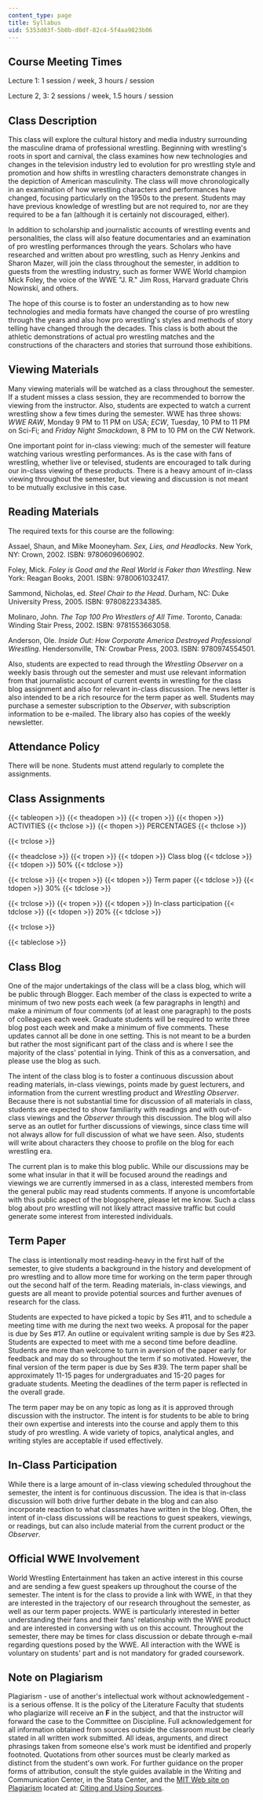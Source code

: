 ```yaml
---
content_type: page
title: Syllabus
uid: 5353d03f-5b0b-d0df-82c4-5f4aa9823b06
---
```


Course Meeting Times
--------------------

Lecture 1: 1 session / week, 3 hours / session

Lecture 2, 3: 2 sessions / week, 1.5 hours / session

Class Description
-----------------

This class will explore the cultural history and media industry surrounding the masculine drama of professional wrestling. Beginning with wrestling's roots in sport and carnival, the class examines how new technologies and changes in the television industry led to evolution for pro wrestling style and promotion and how shifts in wrestling characters demonstrate changes in the depiction of American masculinity. The class will move chronologically in an examination of how wrestling characters and performances have changed, focusing particularly on the 1950s to the present. Students may have previous knowledge of wrestling but are not required to, nor are they required to be a fan (although it is certainly not discouraged, either).

In addition to scholarship and journalistic accounts of wrestling events and personalities, the class will also feature documentaries and an examination of pro wrestling performances through the years. Scholars who have researched and written about pro wrestling, such as Henry Jenkins and Sharon Mazer, will join the class throughout the semester, in addition to guests from the wrestling industry, such as former WWE World champion Mick Foley, the voice of the WWE "J. R." Jim Ross, Harvard graduate Chris Nowinski, and others.

The hope of this course is to foster an understanding as to how new technologies and media formats have changed the course of pro wrestling through the years and also how pro wrestling's styles and methods of story telling have changed through the decades. This class is both about the athletic demonstrations of actual pro wrestling matches and the constructions of the characters and stories that surround those exhibitions.

Viewing Materials
-----------------

Many viewing materials will be watched as a class throughout the semester. If a student misses a class session, they are recommended to borrow the viewing from the instructor. Also, students are expected to watch a current wrestling show a few times during the semester. WWE has three shows: _WWE RAW_, Monday 9 PM to 11 PM on USA; _ECW_, Tuesday, 10 PM to 11 PM on Sci-Fi; and _Friday Night Smackdown_, 8 PM to 10 PM on the CW Network.

One important point for in-class viewing: much of the semester will feature watching various wrestling performances. As is the case with fans of wrestling, whether live or televised, students are encouraged to talk during our in-class viewing of these products. There is a heavy amount of in-class viewing throughout the semester, but viewing and discussion is not meant to be mutually exclusive in this case.

Reading Materials
-----------------

The required texts for this course are the following:

Assael, Shaun, and Mike Mooneyham. _Sex, Lies, and Headlocks_. New York, NY: Crown, 2002. ISBN: 9780609606902.

Foley, Mick. _Foley is Good and the Real World is Faker than Wrestling_. New York: Reagan Books, 2001. ISBN: 9780061032417.

Sammond, Nicholas, ed. _Steel Chair to the Head_. Durham, NC: Duke University Press, 2005. ISBN: 9780822334385.

Molinaro, John. _The Top 100 Pro Wrestlers of All Time_. Toronto, Canada: Winding Stair Press, 2002. ISBN: 9781553663058.

Anderson, Ole. _Inside Out: How Corporate America Destroyed Professional Wrestling_. Hendersonville, TN: Crowbar Press, 2003. ISBN: 9780974554501.

Also, students are expected to read through the _Wrestling Observer_ on a weekly basis through out the semester and must use relevant information from that journalistic account of current events in wrestling for the class blog assignment and also for relevant in-class discussion. The news letter is also intended to be a rich resource for the term paper as well. Students may purchase a semester subscription to the _Observer_, with subscription information to be e-mailed. The library also has copies of the weekly newsletter.

Attendance Policy
-----------------

There will be none. Students must attend regularly to complete the assignments.

Class Assignments
-----------------

{{< tableopen >}}
{{< theadopen >}}
{{< tropen >}}
{{< thopen >}}
ACTIVITIES
{{< thclose >}}
{{< thopen >}}
PERCENTAGES
{{< thclose >}}

{{< trclose >}}

{{< theadclose >}}
{{< tropen >}}
{{< tdopen >}}
Class blog
{{< tdclose >}}
{{< tdopen >}}
50%
{{< tdclose >}}

{{< trclose >}}
{{< tropen >}}
{{< tdopen >}}
Term paper
{{< tdclose >}}
{{< tdopen >}}
30%
{{< tdclose >}}

{{< trclose >}}
{{< tropen >}}
{{< tdopen >}}
In-class participation
{{< tdclose >}}
{{< tdopen >}}
20%
{{< tdclose >}}

{{< trclose >}}

{{< tableclose >}}

Class Blog
----------

One of the major undertakings of the class will be a class blog, which will be public through Blogger. Each member of the class is expected to write a minimum of two new posts each week (a few paragraphs in length) and make a minimum of four comments (of at least one paragraph) to the posts of colleagues each week. Graduate students will be required to write three blog post each week and make a minimum of five comments. These updates cannot all be done in one setting. This is not meant to be a burden but rather the most significant part of the class and is where I see the majority of the class' potential in lying. Think of this as a conversation, and please use the blog as such.

The intent of the class blog is to foster a continuous discussion about reading materials, in-class viewings, points made by guest lecturers, and information from the current wrestling product and _Wrestling Observer_. Because there is not substantial time for discussion of all materials in class, students are expected to show familiarity with readings and with out-of-class viewings and the _Observer_ through this discussion. The blog will also serve as an outlet for further discussions of viewings, since class time will not always allow for full discussion of what we have seen. Also, students will write about characters they choose to profile on the blog for each wrestling era.

The current plan is to make this blog public. While our discussions may be some what insular in that it will be focused around the readings and viewings we are currently immersed in as a class, interested members from the general public may read students comments. If anyone is uncomfortable with this public aspect of the blogosphere, please let me know. Such a class blog about pro wrestling will not likely attract massive traffic but could generate some interest from interested individuals.

Term Paper
----------

The class is intentionally most reading-heavy in the first half of the semester, to give students a background in the history and development of pro wrestling and to allow more time for working on the term paper through out the second half of the term. Reading materials, in-class viewings, and guests are all meant to provide potential sources and further avenues of research for the class.

Students are expected to have picked a topic by Ses #11, and to schedule a meeting time with me during the next two weeks. A proposal for the paper is due by Ses #17. An outline or equivalent writing sample is due by Ses #23. Students are expected to meet with me a second time before deadline. Students are more than welcome to turn in aversion of the paper early for feedback and may do so throughout the term if so motivated. However, the final version of the term paper is due by Ses #39. The term paper shall be approximately 11-15 pages for undergraduates and 15-20 pages for graduate students. Meeting the deadlines of the term paper is reflected in the overall grade.

The term paper may be on any topic as long as it is approved through discussion with the instructor. The intent is for students to be able to bring their own expertise and interests into the course and apply them to this study of pro wrestling. A wide variety of topics, analytical angles, and writing styles are acceptable if used effectively.

In-Class Participation
----------------------

While there is a large amount of in-class viewing scheduled throughout the semester, the intent is for continuous discussion. The idea is that in-class discussion will both drive further debate in the blog and can also incorporate reaction to what classmates have written in the blog. Often, the intent of in-class discussions will be reactions to guest speakers, viewings, or readings, but can also include material from the current product or the _Observer_.

Official WWE Involvement
------------------------

World Wrestling Entertainment has taken an active interest in this course and are sending a few guest speakers up throughout the course of the semester. The intent is for the class to provide a link with WWE, in that they are interested in the trajectory of our research throughout the semester, as well as our term paper projects. WWE is particularly interested in better understanding their fans and their fans' relationship with the WWE product and are interested in conversing with us on this account. Throughout the semester, there may be times for class discussion or debate through e-mail regarding questions posed by the WWE. All interaction with the WWE is voluntary on students' part and is not mandatory for graded coursework.

Note on Plagiarism
------------------

Plagiarism - use of another's intellectual work without acknowledgement - is a serious offense. It is the policy of the Literature Faculty that students who plagiarize will receive an **F** in the subject, and that the instructor will forward the case to the Committee on Discipline. Full acknowledgement for all information obtained from sources outside the classroom must be clearly stated in all written work submitted. All ideas, arguments, and direct phrasings taken from someone else's work must be identified and properly footnoted. Quotations from other sources must be clearly marked as distinct from the student's own work. For further guidance on the proper forms of attribution, consult the style guides available in the Writing and Communication Center, in the Stata Center, and the [MIT Web site on Plagiarism](http://cmsw.mit.edu/writing-and-communication-center/avoiding-plagiarism/) located at: [Citing and Using Sources](http://humanistic.mit.edu/wcc/avoidingplagiarism).